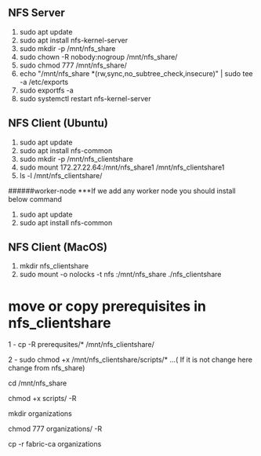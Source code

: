 ## NFS Server

1. sudo apt update
2. sudo apt install nfs-kernel-server
3. sudo mkdir -p /mnt/nfs_share
4. sudo chown -R nobody:nogroup /mnt/nfs_share/
5. sudo chmod 777 /mnt/nfs_share/
6. echo "/mnt/nfs_share \*(rw,sync,no_subtree_check,insecure)" | sudo tee -a /etc/exports
7. sudo exportfs -a
8. sudo systemctl restart nfs-kernel-server

## NFS Client (Ubuntu)

1. sudo apt update
2. sudo apt install nfs-common
3. sudo mkdir -p /mnt/nfs_clientshare
4. sudo mount 172.27.22.64:/mnt/nfs_share1 /mnt/nfs_clientshare1
5. ls -l /mnt/nfs_clientshare/

######worker-node
***If we add any worker node you should install below command

1. sudo apt update
2. sudo apt install nfs-common


## NFS Client (MacOS)

1. mkdir nfs_clientshare
2. sudo mount -o nolocks -t nfs <IP>:/mnt/nfs_share ./nfs_clientshare


# move or copy prerequisites in nfs_clientshare

1 - cp -R prerequsites/* /mnt/nfs_clientshare/

2 - sudo chmod +x /mnt/nfs_clientshare/scripts/*  ...( If it is not change here change from nfs_share)


cd /mnt/nfs_share

chmod +x scripts/ -R

mkdir organizations

chmod 777 organizations/ -R

cp -r fabric-ca organizations

